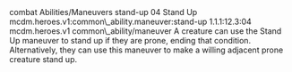 <ability>
  <metadata>
    <class>combat</class>
    <file_dpath>Abilities/Maneuvers</file_dpath>
    <item_id>stand-up</item_id>
    <item_index>04</item_index>
    <item_name>Stand Up</item_name>
    <scc>mcdm.heroes.v1:common\_ability.maneuver:stand-up</scc>
    <scdc>1.1.1:12.3:04</scdc>
    <source>mcdm.heroes.v1</source>
    <type>common\_ability/maneuver</type>
  </metadata>
  <effects>
    <effect type="mundane">A creature can use the Stand Up maneuver to stand up if they are prone, ending that condition. Alternatively, they can use this maneuver to make a willing adjacent prone creature stand up.</effect>
  </effects>
</ability>
